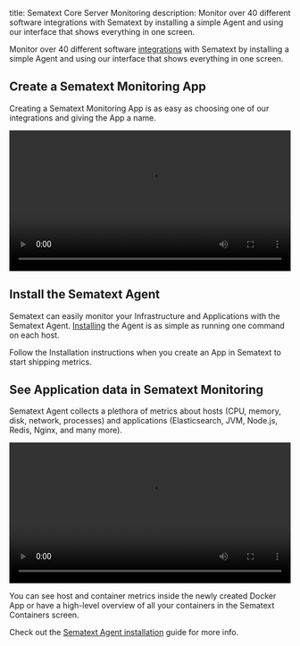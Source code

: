 title: Sematext Core Server Monitoring
description: Monitor over 40 different software integrations with Sematext by installing a simple Agent and using our interface that shows everything in one screen.

Monitor over 40 different software [integrations](../integrations) with Sematext by installing a simple Agent and using our interface that shows everything in one screen.

## Create a Sematext Monitoring App
Creating a Sematext Monitoring App is as easy as choosing one of our integrations and giving the App a name.

<video style="display:block; width:100%; height:auto;" controls autoplay loop>
  <source src="../../images/monitoring/create-nginx-app.mp4" type="video/mp4" />
</video>

## Install the Sematext Agent
Sematext can easily monitor your Infrastructure and Applications with the Sematext Agent. [Installing](../agents/sematext-agent/containers/installation) the Agent is as simple as running one command on each host.

Follow the Installation instructions when you create an App in Sematext to start shipping metrics.

## See Application data in Sematext Monitoring
Sematext Agent collects a plethora of metrics about hosts (CPU, memory, disk, network, processes) and applications (Elasticsearch, JVM, Node.js, Redis, Nginx, and many more).

<video style="display:block; width:100%; height:auto;" controls autoplay loop>
  <source src="../../images/monitoring/shipping-nginx-metrics.mp4" type="video/mp4" />
</video>

You can see host and container metrics inside the newly created Docker App or have a high-level overview of all your containers in the Sematext Containers screen.

Check out the [Sematext Agent installation](../agents/sematext-agent) guide for more info.
